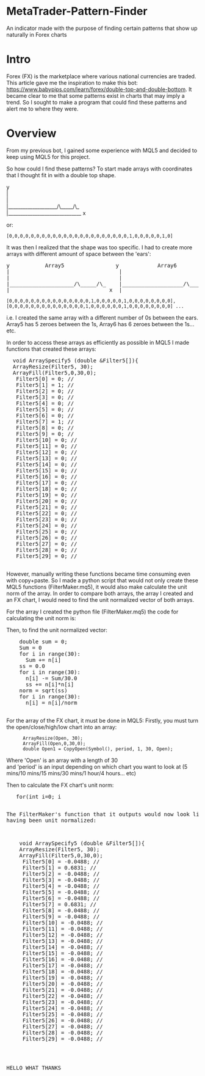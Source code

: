 # MetaTrader-Pattern-Finder
An indicator made with the purpose of finding certain patterns that show up naturally in Forex charts

# Intro 
Forex (FX) is the marketplace where various national currencies are traded. This article gave me the inspiration to make this bot: https://www.babypips.com/learn/forex/double-top-and-double-bottom. It became clear to me that some patterns exist in charts that may imply a trend. So I sought to make a program that could find these patterns and alert me to where they were. 

# Overview
From my previous bot, I gained some experience with MQL5 and decided to keep using MQL5 for this project. 

So how could I find these patterns? To start made arrays with coordinates that I thought fit in with a double top shape. 

y  
|  
|  
|\____________________/\\\_\_\_\_\_/\\\_  
|\______________________________ x  

or:  
  
`[0,0,0,0,0,0,0,0,0,0,0,0,0,0,0,0,0,0,0,0,0,0,1,0,0,0,0,0,1,0]`

It was then I realized that the shape was too specific. I had to create more arrays with different amount of space between the 'ears':  
<pre>
y           Array5                y            Array6              y           Array7               y             Array8  
|                                  |                                |                                |
|                                  |                                |                                |
|____________________/\_____/\_    |___________________/\______/\_  |__________________/\_______/\_  |_________________/\________/\_
|______________________________ x  |______________________________  |______________________________  |______________________________
</pre>
`[0,0,0,0,0,0,0,0,0,0,0,0,0,0,0,1,0,0,0,0,0,1,0,0,0,0,0,0,0,0], [0,0,0,0,0,0,0,0,0,0,0,0,0,0,1,0,0,0,0,0,0,1,0,0,0,0,0,0,0,0] ... `

i.e. I created the same array with a different number of 0s between the ears. Array5 has 5 zeroes between the 1s, Array6 has 6 zeroes between the 1s... etc. 

In order to access these arrays as efficiently as possible in MQL5 I made functions that created these arrays: 
  <pre>
  void ArraySpecify5 (double &Filter5[]){
  ArrayResize(Filter5, 30);
  ArrayFill(Filter5,0,30,0);
   Filter5[0] = 0; //
   Filter5[1] = 1; //
   Filter5[2] = 0; //
   Filter5[3] = 0; //
   Filter5[4] = 0; //
   Filter5[5] = 0; //
   Filter5[6] = 0; //
   Filter5[7] = 1; //
   Filter5[8] = 0; //
   Filter5[9] = 0; //
   Filter5[10] = 0; //
   Filter5[11] = 0; //
   Filter5[12] = 0; //
   Filter5[13] = 0; //
   Filter5[14] = 0; //
   Filter5[15] = 0; //
   Filter5[16] = 0; //
   Filter5[17] = 0; //
   Filter5[18] = 0; //
   Filter5[19] = 0; //
   Filter5[20] = 0; //
   Filter5[21] = 0; //
   Filter5[22] = 0; //
   Filter5[23] = 0; //
   Filter5[24] = 0; //
   Filter5[25] = 0; //
   Filter5[26] = 0; //
   Filter5[27] = 0; //
   Filter5[28] = 0; //
   Filter5[29] = 0; //
   </pre>  
     
However, manually writing these functions became time consuming even with copy+paste. So I made a python script that would not only create these MQL5 functions (FilterMaker.mq5), it would also make calculate the unit norm of the array. In order to compare both arrays, the array I created and an FX chart, I would need to find the unit normalized vector of both arrays. 

For the array I created the python file (FilterMaker.mq5) the code for calculating the unit norm is:
       
Then, to find the unit normalized vector:
   <pre>
    double sum = 0;
    Sum = 0
    for i in range(30):
      Sum += n[i]
    ss = 0.0
    for i in range(30):
      n[i] -= Sum/30.0
      ss += n[i]*n[i]
    norm = sqrt(ss)
    for i in range(30):
      n[i] = n[i]/norm
     </pre>
  For the array of the FX chart, it must be done in MQL5:
  Firstly, you must turn the open/close/high/low chart into an array:
  
          ArrayResize(Open, 30);
          ArrayFill(Open,0,30,0);
          double Open1 = CopyOpen(Symbol(), period, 1, 30, Open);
          
Where \'Open\' is an array with a length of 30  
and \'period\' is an input depending on which chart you want to look at (5 mins/10 mins/15 mins/30 mins/1 hour/4 hours... etc)  

Then to calculate the FX chart's unit norm:
   <pre>
   for(int i=0; i<ArraySize(Open); i++) {
      sum += Open[i];
   }
   double ssum = 0;
   for(int i=0; i<ArraySize(Open); i++) {
      Open[i] -= sum/ArraySize(Open);
      ssum += Open[i]*Open[i];
   }
   double norm = sqrt(ssum);
   for(int i=0; i<ArraySize(Open); i++) {
      Open[i] = Open[i]/norm;
   }
  </pre>
   
The FilterMaker's function that it outputs would now look like this, having been unit normalized: 
<pre>
    void ArraySpecify5 (double &Filter5[]){
    ArrayResize(Filter5, 30);
    ArrayFill(Filter5,0,30,0);
     Filter5[0] = -0.0488; //
     Filter5[1] = 0.6831; //
     Filter5[2] = -0.0488; //
     Filter5[3] = -0.0488; //
     Filter5[4] = -0.0488; //
     Filter5[5] = -0.0488; //
     Filter5[6] = -0.0488; //
     Filter5[7] = 0.6831; //
     Filter5[8] = -0.0488; //
     Filter5[9] = -0.0488; //
     Filter5[10] = -0.0488; //
     Filter5[11] = -0.0488; //
     Filter5[12] = -0.0488; //
     Filter5[13] = -0.0488; //
     Filter5[14] = -0.0488; //
     Filter5[15] = -0.0488; //
     Filter5[16] = -0.0488; //
     Filter5[17] = -0.0488; //
     Filter5[18] = -0.0488; //
     Filter5[19] = -0.0488; //
     Filter5[20] = -0.0488; //
     Filter5[21] = -0.0488; //
     Filter5[22] = -0.0488; //
     Filter5[23] = -0.0488; //
     Filter5[24] = -0.0488; //
     Filter5[25] = -0.0488; //
     Filter5[26] = -0.0488; //
     Filter5[27] = -0.0488; //
     Filter5[28] = -0.0488; //
     Filter5[29] = -0.0488; //
</pre>  

HELLO 
WHAT
THANKS


   
